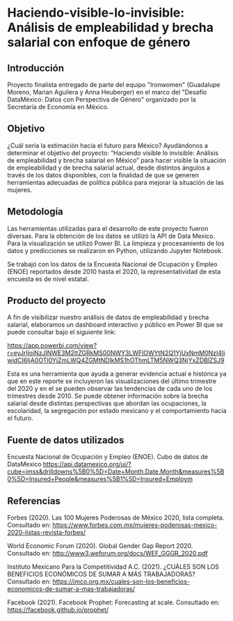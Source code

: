 # Haciendo-visible-lo-invisible: Análisis de empleabilidad y brecha salarial con enfoque de género

## Introducción

Proyecto finalista entregado de parte del equipo "Ironwomen" (Guadalupe Moreno, Marian Aguilera y Anna Heuberger) en el marco del "Desafío DataMéxico: Datos con Perspectiva de Género" organizado por la Secretaría de Economía en México.

## Objetivo

¿Cuál sería la estimación hacia el futuro para México? Ayudándonos a determinar el objetivo del proyecto: “Haciendo visible lo invisible: Análisis de empleabilidad y brecha salarial en México” para hacer visible la situación de empleabilidad y de brecha salarial actual, desde distintos ángulos a través de los datos disponibles, con la finalidad de
que se generen herramientas adecuadas de política pública para mejorar la situación de las mujeres.

## Metodología

Las herramientas utilizadas para el desarrollo de este proyecto fueron diversas. Para la obtención de los datos se utilizó la API de Data Mexico. Para la visualización se utilizó Power BI. La limpieza y procesamiento de los datos y predicciones se realizaron en Python, utilizando Jupyter Notebook.

Se trabajó con los datos de la Encuesta Nacional de Ocupación y Empleo (ENOE) reportados desde 2010 hasta el 2020, la representatividad de esta encuesta es de nivel estatal.

## Producto del proyecto

A fin de visibilizar nuestro análisis de datos de empleabilidad y brecha salarial, elaboramos un dashboard interactivo y público en Power BI que se puede consultar bajo el siguiente link:

https://app.powerbi.com/view?r=eyJrIjoiNzJlNWE3M2ItZGRkMS00NWY3LWFlOWYtN2Q1YjUxNmM0NzI4IiwidCI6IjA0OTI0YjZmLWQ4ZGMtNDlkMS1hOThmLTM5NWQ3NjYxZDBlZSJ9

Esta es una herramienta que ayuda a generar evidencia actual e histórica ya que en este reporte se incluyeron las visualizaciones del último trimestre del 2020 y en el se pueden observar las tendencias de cada uno de los trimestres desde 2010. Se puede obtener información sobre la brecha salarial desde distintas perspectivas que abordan las ocupaciones, la escolaridad, la segregación por estado mexicano y el comportamiento hacia el futuro.

## Fuente de datos utilizados

Encuesta Nacional de Ocupación y Empleo (ENOE). Cubo de datos de DataMexico
https://api.datamexico.org/ui/?cube=imss&drilldowns%5B0%5D=Date+Month.Date.Month&measures%5B0%5D=Insured+People&measures%5B1%5D=Insured+Employm

## Referencias

Forbes (2020). Las 100 Mujeres Poderosas de México 2020, lista completa. Consultado en:
https://www.forbes.com.mx/mujeres-poderosas-mexico-2020-listas-revista-forbes/

World Economic Forum (2020). Global Gender Gap Report 2020. Consultado en:
http://www3.weforum.org/docs/WEF_GGGR_2020.pdf

Instituto Mexicano Para la Competitividad A.C. (2021). ¿CUÁLES SON LOS BENEFICIOS
ECONÓMICOS DE SUMAR A MÁS TRABAJADORAS? Consultado en:
https://imco.org.mx/cuales-son-los-beneficios-economicos-de-sumar-a-mas-trabajadoras/

Facebook (2021). Facebook Prophet: Forecasting at scale. Consultado en:
https://facebook.github.io/prophet/
